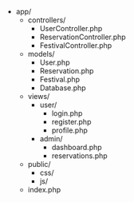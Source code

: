 - app/
  - controllers/
    - UserController.php
    - ReservationController.php
    - FestivalController.php
  - models/
    - User.php
    - Reservation.php
    - Festival.php
    - Database.php
  - views/
    - user/
      - login.php
      - register.php
      - profile.php
    - admin/
      - dashboard.php
      - reservations.php
  - public/
    - css/
    - js/
  - index.php

